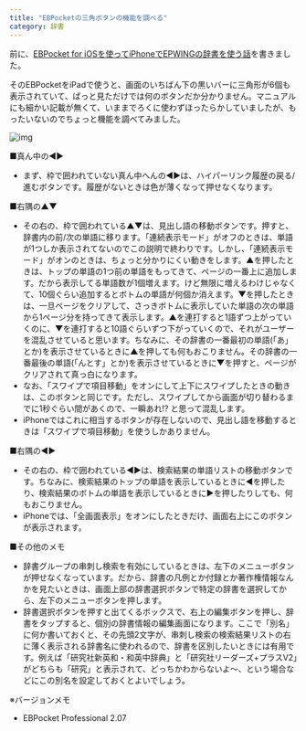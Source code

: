 ```yaml
---
title: "EBPocketの三角ボタンの機能を調べる"
category: 辞書
---
```


前に、[EBPocket for iOSを使ってiPhoneでEPWINGの辞書を使う話](20110612.html)を書きました。

そのEBPocketをiPadで使うと、画面のいちばん下の黒いバーに三角形が6個も表示されていて、ぱっと見ただけでは何のボタンだか分かりません。マニュアルにも細かい記載が無くて、いままでろくに使わずほったらかしていましたが、もったいないのでちょっと機能を調べてみました。

![img](img/20120129-001.jpg)

■真ん中の◀▶

- まず、枠で囲われていない真ん中へんの◀▶は、ハイパーリンク履歴の戻る/進むボタンです。履歴がないときは色が薄くなって押せなくなります。

■右隅の▲▼

- その右の、枠で囲われている▲▼は、見出し語の移動ボタンです。押すと、辞書内の前/次の単語に移ります。「連続表示モード」がオフのときは、単語が1つしか表示されてないのでこの説明で終わりです。しかし、「連続表示モード」がオンのときは、ちょっと分かりにくい動きをします。▲を押したときは、トップの単語の1つ前の単語をもってきて、ページの一番上に追加します。だから表示してる単語数が1個増えます。けど無限に増えるわけじゃなくて、10個ぐらい追加するとボトムの単語が何個か消えます。▼を押したときは、一旦ページをクリアして、さっきボトムに表示していた単語の次の単語から1ページ分を持ってきて表示します。▲を連打すると1語ずつ上がっていくのに、▼を連打すると10語ぐらいずつ下がっていくので、それがユーザーを混乱させていると思います。ちなみに、その辞書の一番最初の単語(「あ」とか)を表示させているときに▲を押しても何もおこりません。その辞書の一番最後の単語(「んとす」とか)を表示させているときに▼を押すと、ページがクリアされて真っ白になります。
- なお、「スワイプで項目移動」をオンにして上下にスワイプしたときの動きは、このボタンと同じです。ただし、スワイプしてから画面が切り替わるまでに1秒ぐらい間があくので、一瞬あれ!? と思って混乱します。
- iPhoneではこれに相当するボタンが存在しないので、見出し語を移動するときは「スワイプで項目移動」を使うしかありません。

■右隅の◀▶

- その右の、枠で囲われている◀▶は、検索結果の単語リストの移動ボタンです。ちなみに、検索結果のトップの単語を表示しているときに◀を押したり、検索結果のボトムの単語を表示しているときに▶を押したりしても、何もおこりません。
- iPhoneでは、「全画面表示」をオンにしたときだけ、画面右上にこのボタンが表示されます。

■その他のメモ

- 辞書グループの串刺し検索を有効にしているときは、左下のメニューボタンが押せなくなっています。だから、辞書の凡例とか付録とか著作権情報なんかを見たいときは、画面上部の辞書選択ボタンで特定の辞書を選択してから、左下のメニューボタンを押します。
- 辞書選択ボタンを押すと出てくるボックスで、右上の編集ボタンを押し、辞書をタップすると、個別の辞書情報の編集画面になります。ここで「別名」に何か書いておくと、その先頭2文字が、串刺し検索の検索結果リストの右に薄く表示される辞書名に使われるので、辞書を区別したいときには有用です。例えば「研究社新英和・和英中辞典」と「研究社リーダーズ+プラスV2」がどちらも「研究」と表示されて、どっちかわからないよ～、という場合などにこの別名を設定しておくとよいでしょう。

※バージョンメモ

- EBPocket Professional 2.07
